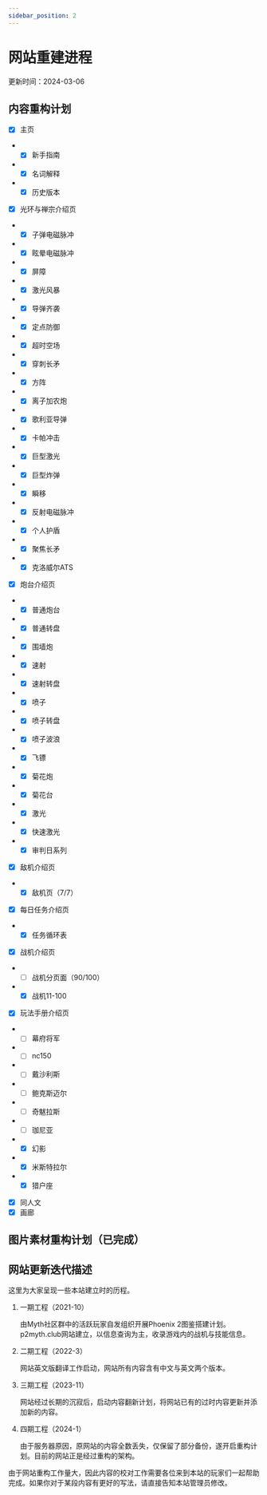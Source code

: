 ```yaml
---
sidebar_position: 2
---
```


# 网站重建进程

更新时间：2024-03-06

## 内容重构计划

- [x] 主页
- - [x] 新手指南
- - [x] 名词解释
- - [x] 历史版本
- [x] 光环与禅宗介绍页
- - [x] 子弹电磁脉冲
- - [x] 眩晕电磁脉冲
- - [x] 屏障
- - [x] 激光风暴
- - [x] 导弹齐袭
- - [x] 定点防御
- - [x] 超时空场
- - [x] 穿刺长矛
- - [x] 方阵
- - [x] 离子加农炮
- - [x] 歌利亚导弹
- - [x] 卡帕冲击
- - [x] 巨型激光
- - [x] 巨型炸弹
- - [x] 瞬移
- - [x] 反射电磁脉冲
- - [x] 个人护盾
- - [x] 聚焦长矛
- - [x] 克洛威尔ATS
- [x] 炮台介绍页
- - [x] 普通炮台
- - [x] 普通转盘
- - [x] 围墙炮
- - [x] 速射
- - [x] 速射转盘
- - [x] 喷子
- - [x] 喷子转盘
- - [x] 喷子波浪
- - [x] 飞镖
- - [x] 菊花炮
- - [x] 菊花台
- - [x] 激光
- - [x] 快速激光
- - [x] 审判日系列
- [x] 敌机介绍页
- - [x] 敌机页（7/7）
- [x] 每日任务介绍页
- - [x] 任务循环表
- [x] 战机介绍页
- - [ ] 战机分页面（90/100）
- - [x] 战机11-100
- [x] 玩法手册介绍页
- - [ ] 幕府将军
- - [ ] nc150
- - [ ] 戴沙利斯
- - [ ] 鲍克斯迈尔
- - [ ] 奇魃拉斯
- - [ ] 珈尼亚
- - [x] 幻影
- - [x] 米斯特拉尔
- - [x] 猎户座
- [x] 同人文
- [x] 画廊

## 图片素材重构计划（已完成）

## 网站更新迭代描述

这里为大家呈现一些本站建立时的历程。

1. 一期工程（2021-10）

    由Myth社区群中的活跃玩家自发组织开展Phoenix 2图鉴搭建计划。p2myth.club网站建立，以信息查询为主，收录游戏内的战机与技能信息。

2. 二期工程（2022-3）

    网站英文版翻译工作启动，网站所有内容含有中文与英文两个版本。

3. 三期工程（2023-11）

    网站经过长期的沉寂后，启动内容翻新计划，将网站已有的过时内容更新并添加新的内容。

4. 四期工程（2024-1）

    由于服务器原因，原网站的内容全数丢失，仅保留了部分备份，遂开启重构计划。目前的网站正是经过重构的架构。

由于网站重构工作量大，因此内容的校对工作需要各位来到本站的玩家们一起帮助完成。如果你对于某段内容有更好的写法，请直接告知本站管理员修改。